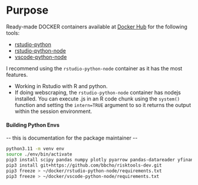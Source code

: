 # Purpose

Ready-made DOCKER containers available at [Docker Hub](https://hub.docker.com/repositories/risktoollib) for the following tools:

+ [rstudio-python](https://hub.docker.com/repository/docker/risktoollib/rstudio-python/general)
+ [rstudio-python-node](https://hub.docker.com/repository/docker/risktoollib/rstudio-python-node/general)
+ [vscode-python-node](https://hub.docker.com/repository/docker/risktoollib/vscode-python-node/general)

I recommend using the `rstudio-python-node` container as it has the most features.

+ Working in Rstudio with R and python.
+ If doing webscraping, the `rstudio-python-node` container has nodejs installed. You can execute .js in an R code chunk using the `system()` function and setting the `intern=TRUE` argument to so it returns the output within the session environment.

#### Building Python Envs

-- this is documentation for the package maintainer --

``` bash
python3.11 -m venv env
source ./env/bin/activate
pip3 install scipy pandas numpy plotly pyarrow pandas-datareader yfinance kaleido plotnine
pip3 install git+https://github.com/bbcho/risktools-dev.git
pip3 freeze > ~/docker/rstudio-python-node/requirements.txt
pip3 freeze > ~/docker/vscode-python-node/requirements.txt
```